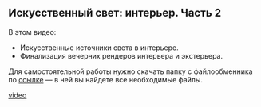 ## Искусственный свет: интерьер. Часть 2

В этом видео:

- Искусственные источники света в интерьере.
- Финализация вечерних рендеров интерьера и экстерьера.

Для самостоятельной работы нужно скачать папку c файлообменника по [ссылке](https://app.box.com/s/3j85qweo1jeslnin4r386tpntel7pfg5)  — в ней вы найдете все необходимые файлы.

[video](https://player.softculture.cc/embed/online/SVR/SVR_15.24.05_L5-1_Interior_Nightlight_Part2)

